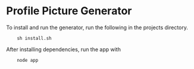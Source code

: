 # Profile Picture Generator

To install and run the generator, run the following in the projects directory.

```
	sh install.sh
```

After installing dependencies, run the app with

```
	node app
```
